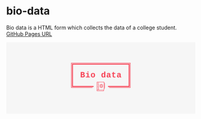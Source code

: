 # bio-data
Bio data is a HTML form which collects the data of a college student.<br>
[GitHub Pages URL](https://aswinbarath.github.io/bio-data/) <br>

<p>
  <img src="logo.png" alt="Bio data logo">
  <br>
</p>

